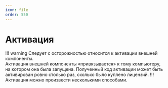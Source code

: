 ```yaml
---
icon: file
order: 550
---
```


# Активация

!!! warning
Следует с осторожностью относится к активации внешней компоненты.  
Активация внешней компоненты «привязывается» к тому компьютеру, на котором она была запущена. Полученный код активации может быть активирован ровно столько раз, сколько было куплено лицензий.
!!!
Активация можно произвести несколькими способами.

